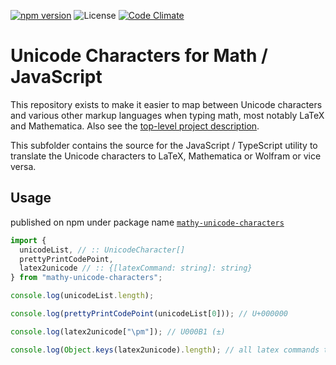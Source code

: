 [![npm version](https://badge.fury.io/js/mathy-unicode-characters.svg)](https://badge.fury.io/js/mathy-unicode-characters)
![License](https://img.shields.io/npm/l/mathy-unicode-characters.svg)
[![Code Climate](https://codeclimate.com/github/digitalheir/mathy-unicode-characters/badges/gpa.svg)](https://codeclimate.com/github/digitalheir/mathy-unicode-characters)

# Unicode Characters for Math / JavaScript

This repository exists to make it easier to map between Unicode characters and various other markup languages when typing math, most notably LaTeX and Mathematica. Also see the [top-level project description](https://github.com/digitalheir/mathy-unicode-characters).

This subfolder contains the source for the JavaScript / TypeScript utility to translate the Unicode characters to LaTeX, Mathematica or Wolfram or vice versa.

## Usage

published on npm under package name [`mathy-unicode-characters`](https://www.npmjs.com/package/mathy-unicode-characters)
  ```typescript
  import {
    unicodeList, // :: UnicodeCharacter[]
    prettyPrintCodePoint,
    latex2unicode // :: {[latexCommand: string]: string}
  } from "mathy-unicode-characters";
  
  console.log(unicodeList.length);
  
  console.log(prettyPrintCodePoint(unicodeList[0])); // U+000000
  
  console.log(latex2unicode["\pm"]); // U000B1 (±)
  
  console.log(Object.keys(latex2unicode).length); // all latex commands that are supported
  ```
